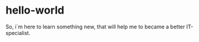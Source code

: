 # hello-world

So, i`m here to learn something new, that will help me to became a better IT-specialist.
